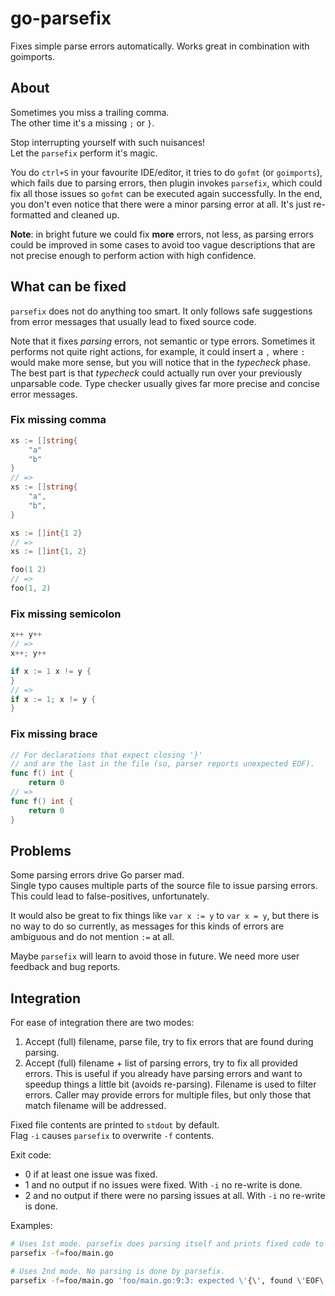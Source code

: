# go-parsefix

Fixes simple parse errors automatically. Works great in combination with goimports.

## About

Sometimes you miss a trailing comma.  
The other time it's a missing `;` or `}`.

Stop interrupting yourself with such nuisances!  
Let the `parsefix` perform it's magic.

You do `ctrl+S` in your favourite IDE/editor, it tries to do `gofmt` (or `goimports`), which fails due
to parsing errors, then plugin invokes `parsefix`, which could fix all those issues so `gofmt`
can be executed again successfully. In the end, you don't even notice that there were a minor parsing
error at all. It's just re-formatted and cleaned up.

**Note**: in bright future we could fix **more** errors, not less, as parsing errors
could be improved in some cases to avoid too vague descriptions that are not
precise enough to perform action with high confidence.

## What can be fixed

`parsefix` does not do anything too smart. It only follows safe suggestions from
error messages that usually lead to fixed source code.

Note that it fixes *parsing* errors, not semantic or type errors.
Sometimes it performs not quite right actions, for example, it could insert a `,` where `:`
would make more sense, but you will notice that in the *typecheck* phase.
The best part is that *typecheck* could actually run over your previously unparsable code.
Type checker usually gives far more precise and concise error messages.

### Fix missing comma

```go
xs := []string{
	"a"
	"b"
}
// =>
xs := []string{
	"a",
	"b",
}

xs := []int{1 2}
// =>
xs := []int{1, 2}

foo(1 2)
// =>
foo(1, 2)
```

### Fix missing semicolon

```go
x++ y++
// =>
x++; y++

if x := 1 x != y {
}
// =>
if x := 1; x != y {
}
```

### Fix missing brace

```go
// For declarations that expect closing '}' 
// and are the last in the file (so, parser reports unexpected EOF).
func f() int {
	return 0
// =>
func f() int {
	return 0
}
```

## Problems

Some parsing errors drive Go parser mad.  
Single typo causes multiple parts of the source file to issue parsing errors.  
This could lead to false-positives, unfortunately.

It would also be great to fix things like `var x := y` to `var x = y`, but
there is no way to do so currently, as messages for this kinds of errors are ambiguous and
do not mention `:=` at all.

Maybe `parsefix` will learn to avoid those in future.
We need more user feedback and bug reports.

## Integration

For ease of integration there are two modes:

1. Accept (full) filename, parse file, try to fix errors that are found during parsing.
2. Accept (full) filename + list of parsing errors, try to fix all provided errors. This is useful if you already have parsing errors and want to speedup things a little bit (avoids re-parsing). Filename is used to filter errors. Caller may provide errors for multiple files, but only those that match filename will be addressed.

Fixed file contents are printed to `stdout` by default.  
Flag `-i` causes `parsefix` to overwrite `-f` contents.

Exit code:
* 0 if at least one issue was fixed.
* 1 and no output if no issues were fixed. With `-i` no re-write is done.
* 2 and no output if there were no parsing issues at all. With `-i` no re-write is done.

Examples:
```bash
# Uses 1st mode. parsefix does parsing itself and prints fixed code to stdout.
parsefix -f=foo/main.go

# Uses 2nd mode. No parsing is done by parsefix.
parsefix -f=foo/main.go 'foo/main.go:9:3: expected \'{\', found \'EOF\''
```
